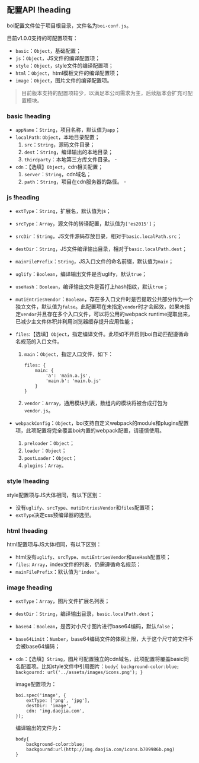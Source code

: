 ## 配置API !heading

boi配置文件位于项目根目录，文件名为`boi-conf.js`。

目前v1.0.0支持的可配置项有：

-	`basic`：`Object`，基础配置；
-	`js`：`Object`，JS文件的编译配置项；
-	`style`：`Object`，style文件的编译配置项；
-	`html`：`Object`，html模板文件的编译配置项；
-	`image`：`Object`，图片文件的编译配置项。

> 目前版本支持的配置项较少，以满足本公司需求为主，后续版本会扩充可配置模块。

### basic !heading

-	`appName`：`String`，项目名称，默认值为`app`；
-	`localPath`: `Object`，本地目录配置；
	1.	`src`：`String`，源码文件目录；
	2.	`dest`：`String`，编译输出的本地目录；
	3.	`thirdparty`：本地第三方库文件目录。 -
-	`cdn`：【选填】`Object`，cdn相关配置；
	1.	`server`：`String`，cdn域名；
	2.	`path`：`String`，项目在cdn服务器的路径。 -

### js !heading

-	`extType`：`String`，扩展名，默认值为js；
-	`srcType`：`Array`，源文件的转译配置，默认值为`['es2015']`；
-	`srcDir`：`String`，JS文件源码存放目录，相对于`basic.localPath.src`；
-	`destDir`：`String`，JS文件编译输出目录，相对于`basic.localPath.dest`；
-	`mainFilePrefix`：`String`，JS入口文件的命名前缀，默认值为`main`；
-	`uglify`：`Boolean`，编译输出文件是否uglify，默认`true`；
-	`useHash`：`Boolean`，编译输出文件是否打上hash指纹，默认`true`；
-	`mutiEntriesVendor`：`Boolean`，存在多入口文件时是否提取公共部分作为一个独立文件，默认值为`false`。此配置项在未指定`vendor`时才会起效，如果未指定`vendor`并且存在多个入口文件，可以将公用的webpack runtime提取出来，已减少主文件体积并利用浏览器缓存提升应用性能；
-	`files`:【选填】`Object`，指定编译文件。此项如不开启则boi自动匹配遵循命名规范的入口文件。

	1.	`main`：`Object`，指定入口文件，如下：

		```
		files: {
		    main: {
		        'a': 'main.a.js',
		        'main.b': 'main.b.js'
		    }
		}
		```

	2.	`vendor`：`Array`，通用模块列表，数组内的模块将被合成打包为`vendor.js`。

-	`webpackConfig`：`Object`，boi支持自定义webpack的module和plugins配置项，此项配置将完全覆盖boi内置的webpack配置，请谨慎使用。

	1.	`preloader`：`Object`；
	2.	`loader`：`Object`；
	3.	`postLoader`：`Object`；
	4.	`plugins`：`Array`。

### style !heading

style配置项与JS大体相同，有以下区别：

-	没有`uglify`、`srcType`、`mutiEntriesVendor`和`files`配置项；
-	`extType`决定css预编译器的选型。

### html !heading

html配置项与JS大体相同，有以下区别：

-	html没有`uglify`、`srcType`、`mutiEntriesVendor`和`useHash`配置项；
-	`files`: `Array`，index文件的列表，仍需遵循命名规范；
-	`mainFilePrefix`：默认值为`'index'`。

### image !heading

-	`extType`：`Array`，图片文件扩展名列表；
-	`destDir`：`String`，编译输出目录，`basic.localPath.dest`；
-	`base64`：`Boolean`，是否对小尺寸图片进行base64编码，默认`false`；
-	`base64Limit`：`Number`，base64编码文件的体积上限，大于这个尺寸的文件不会被base64编码；
-	`cdn`：【选填】`String`，图片可配置独立的cdn域名，此项配置将覆盖basic同名配置项。比如style文件中引用图片：`
	body{
	    background-color:blue;
	    backgournd: url('../assets/images/icons.png');
	}
	`

	image配置项为：

	```
	boi.spec('image', {
	    extType: ['png', 'jpg'],
	    destDir: 'image',
	    cdn: 'img.daojia.com',
	});
	```

	编译输出的文件为：

	```
	body{
	    background-color:blue;
	    backgournd:url(http://img.daojia.com/icons.b709986b.png)
	}
	```
